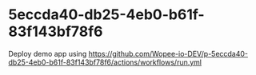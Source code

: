 # 5eccda40-db25-4eb0-b61f-83f143bf78f6
Deploy demo app using https://github.com/Wopee-io-DEV/p-5eccda40-db25-4eb0-b61f-83f143bf78f6/actions/workflows/run.yml
